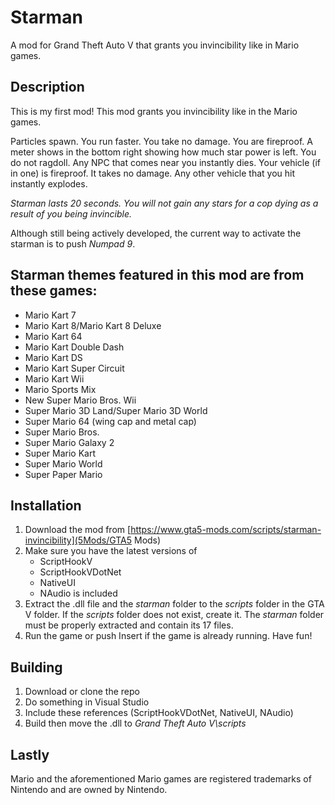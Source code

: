 # Starman
A mod for Grand Theft Auto V that grants you invincibility like in Mario games.

## Description
This is my first mod! This mod grants you invincibility like in the Mario games.

Particles spawn. You run faster. You take no damage. You are fireproof. A meter shows in the bottom right showing how much star power is left. You do not ragdoll. Any NPC that comes near you instantly dies. Your vehicle (if in one) is fireproof. It takes no damage. Any other vehicle that you hit instantly explodes.

*Starman lasts 20 seconds. You will not gain any stars for a cop dying as a result of you being invincible.*

Although still being actively developed, the current way to activate the starman is to push *Numpad 9*.

## Starman themes featured in this mod are from these games:
*   Mario Kart 7
*   Mario Kart 8/Mario Kart 8 Deluxe
*   Mario Kart 64
*   Mario Kart Double Dash
*   Mario Kart DS
*   Mario Kart Super Circuit
*   Mario Kart Wii
*   Mario Sports Mix
*   New Super Mario Bros. Wii
*   Super Mario 3D Land/Super Mario 3D World
*   Super Mario 64 (wing cap and metal cap)
*   Super Mario Bros.
*   Super Mario Galaxy 2
*   Super Mario Kart
*   Super Mario World
*   Super Paper Mario

## Installation
1.  Download the mod from [https://www.gta5-mods.com/scripts/starman-invincibility](5Mods/GTA5 Mods)
2.  Make sure you have the latest versions of
    *   ScriptHookV
    *   ScriptHookVDotNet
    *   NativeUI
    *   NAudio is included
3.  Extract the .dll file and the _starman_ folder to the _scripts_ folder in the GTA V folder. If the _scripts_ folder does not exist, create it. The _starman_ folder must be properly extracted and contain its 17 files.
4.  Run the game or push Insert if the game is already running. Have fun!

## Building
1. Download or clone the repo
2. Do something in Visual Studio
3. Include these references (ScriptHookVDotNet, NativeUI, NAudio)
4. Build then move the .dll to *Grand Theft Auto V\scripts*

## Lastly
Mario and the aforementioned Mario games are registered trademarks of Nintendo and are owned by Nintendo.
